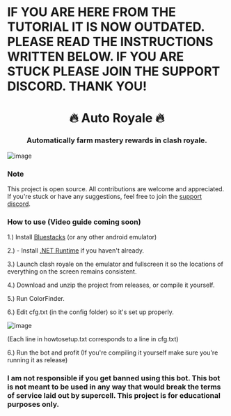 # IF YOU ARE HERE FROM THE TUTORIAL IT IS NOW OUTDATED. PLEASE READ THE INSTRUCTIONS WRITTEN BELOW. IF YOU ARE STUCK PLEASE JOIN THE SUPPORT DISCORD. THANK YOU!

<h1 align="center">🔥 Auto Royale 🔥</h1>
<h3 align="center">Automatically farm mastery rewards in clash royale.</h3> 

![image](https://user-images.githubusercontent.com/67329371/166226597-b2dfaaea-f59e-42b5-a562-28f4419ed152.png)

### Note
This project is open source. All contributions are welcome and appreciated. If you're stuck or have any suggestions, feel free to join the [support discord](https://discord.gg/AYjvBSNrrn).

### How to use (Video guide coming soon)
1.) Install [Bluestacks](https://www.bluestacks.com/) (or any other android emulator)

2.) - Install [.NET Runtime](https://dotnet.microsoft.com/en-us/download) if you haven't already.

3.) Launch clash royale on the emulator and fullscreen it so the locations of everything on the screen remains consistent.

4.) Download and unzip the project from releases, or compile it yourself.

5.) Run ColorFinder.

6.) Edit cfg.txt (in the config folder) so it's set up properly.

![image](https://user-images.githubusercontent.com/67329371/166225648-8415d7d4-072f-4093-80cd-847238d84962.png)

(Each line in howtosetup.txt corresponds to a line in cfg.txt)

6.) Run the bot and profit (If you're compiling it yourself make sure you're running it as release)

### I am not responsible if you get banned using this bot. This bot is not meant to be used in any way that would break the terms of service laid out by supercell. This project is for educational purposes only.
